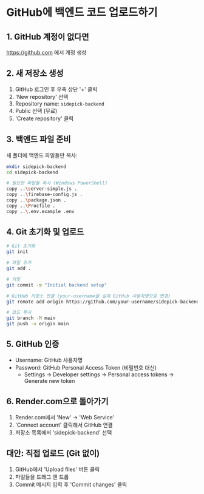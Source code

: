 # GitHub에 백엔드 코드 업로드하기

## 1. GitHub 계정이 없다면
https://github.com 에서 계정 생성

## 2. 새 저장소 생성
1. GitHub 로그인 후 우측 상단 '+' 클릭
2. 'New repository' 선택
3. Repository name: `sidepick-backend`
4. Public 선택 (무료)
5. 'Create repository' 클릭

## 3. 백엔드 파일 준비
새 폴더에 백엔드 파일들만 복사:
```bash
mkdir sidepick-backend
cd sidepick-backend

# 필요한 파일들 복사 (Windows PowerShell)
copy ..\server-simple.js .
copy ..\firebase-config.js .
copy ..\package.json .
copy ..\Procfile .
copy ..\.env.example .env
```

## 4. Git 초기화 및 업로드
```bash
# Git 초기화
git init

# 파일 추가
git add .

# 커밋
git commit -m "Initial backend setup"

# GitHub 저장소 연결 (your-username을 실제 GitHub 사용자명으로 변경)
git remote add origin https://github.com/your-username/sidepick-backend.git

# 코드 푸시
git branch -M main
git push -u origin main
```

## 5. GitHub 인증
- Username: GitHub 사용자명
- Password: GitHub Personal Access Token (비밀번호 대신)
  * Settings → Developer settings → Personal access tokens → Generate new token

## 6. Render.com으로 돌아가기
1. Render.com에서 'New' → 'Web Service'
2. 'Connect account' 클릭해서 GitHub 연결
3. 저장소 목록에서 'sidepick-backend' 선택

## 대안: 직접 업로드 (Git 없이)
1. GitHub에서 'Upload files' 버튼 클릭
2. 파일들을 드래그 앤 드롭
3. Commit 메시지 입력 후 'Commit changes' 클릭
